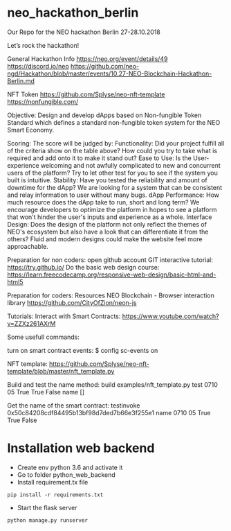 # neo_hackathon_berlin
Our Repo for the NEO hackathon Berlin 27-28.10.2018

Let’s rock the hackathon!

General Hackathon Info
https://neo.org/event/details/49
https://discord.io/neo
https://github.com/neo-ngd/Hackathon/blob/master/events/10.27-NEO-Blockchain-Hackathon-Berlin.md

NFT Token
https://github.com/Splyse/neo-nft-template
https://nonfungible.com/

Objective:
Design and develop dApps based on Non-fungible Token Standard which defines a standard non-fungible token system for the NEO Smart Economy.

Scoring:
The score will be judged by:
Functionality: Did your project fulfill all of the criteria show on the table above? How could you try to take what is required and add onto it to make it stand out?
Ease to Use: Is the User-experience welcoming and not awfully complicated to new and concurrent users of the platform? Try to let other test for you to see if the system you built is intuitive.
Stability: Have you tested the reliability and amount of downtime for the dApp? We are looking for a system that can be consistent and relay information to user without many bugs.
dApp Performance: How much resource does the dApp take to run, short and long term? We encourage developers to optimize the platform in hopes to see a platform that won't hinder the user's inputs and experience as a whole.
Interface Design: Does the design of the platform not only reflect the themes of NEO's ecosystem but also have a look that can differentiate it from the others? Fluid and modern designs could make the website feel more approachable.

Preparation for non coders:
open github account
GIT interactive tutorial: https://try.github.io/
Do the basic web design course: https://learn.freecodecamp.org/responsive-web-design/basic-html-and-html5

Preparation for coders:
Resources
NEO Blockchain - Browser interaction library
https://github.com/CityOfZion/neon-js

Tutorials:
Interact with Smart Contracts:
https://www.youtube.com/watch?v=ZZXz261AXrM

Some usefull commands:

turn on smart contract events:
$ config sc-events on

NFT template:
https://github.com/Splyse/neo-nft-template/blob/master/nft_template.py

Build and test the name method: 
build examples/nft_template.py test 0710 05 True True False name []

Get the name of the smart contract:
testinvoke 0x50c84208cdf84495b13bf98d7ded7b66e3f255e1 name 0710 05 True True False

# Installation web backend
- Create env python 3.6 and activate it
- Go to folder python_web_backend
- Install requirement.tx file
```
pip install -r requirements.txt
```
- Start the flask server
```
python manage.py runserver
```
